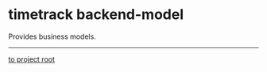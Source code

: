 # timetrack backend-model

Provides business models.

---
[to project root](https://github.com/dwalldorf/timetrack)